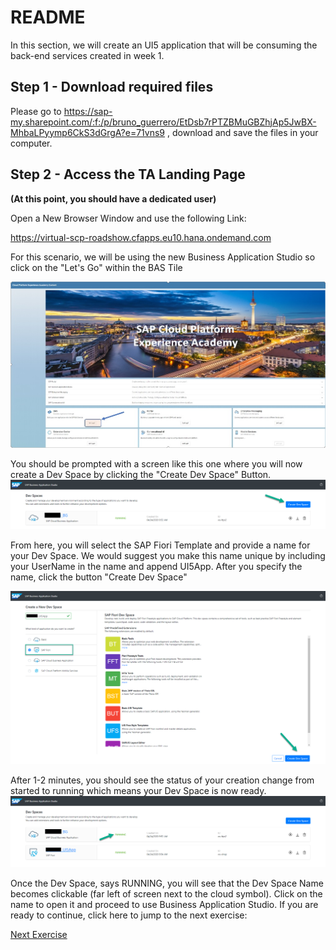 # README
In this section, we will create an UI5 application that will be consuming the back-end services created in week 1. 

## Step 1 - Download required files

Please go to https://sap-my.sharepoint.com/:f:/p/bruno_guerrero/EtDsb7rPTZBMuGBZhjAp5JwBX-MhbaLPyymp6CkS3dGrgA?e=71vns9 , download and save the files in your computer.

## Step 2 - Access the TA Landing Page

**(At this point, you should have a dedicated user)**

Open a New Browser Window and use the following Link:

https://virtual-scp-roadshow.cfapps.eu10.hana.ondemand.com

For this scenario, we will be using the new Business Application Studio so click on the "Let's Go" within the BAS Tile

![BASONLANDINGPAGE](../Images/TALandingBAS.jpg)

You should be prompted with a screen like this one where you will now create a Dev Space by clicking the "Create Dev Space" Button.
![Business Application Studio](../Images/TALandingBAS2.png)

From here, you will select the SAP Fiori Template and provide a name for your Dev Space. We would suggest you make this name unique by including your UserName in the name and append UI5App. After you specify the name, click the button "Create Dev Space"

![Dev Sapce](../Images/CreatingSAPFioriSpace.png)

After 1-2 minutes, you should see the status of your creation change from started to running which means your Dev Space is now ready.
![Dev Space Created](../Images/FioriSpaceRunning.png)

Once the Dev Space, says RUNNING, you will see that the Dev Space Name becomes clickable (far left of screen next to the cloud symbol). Click on the name to open it and proceed to use Business Application Studio. If you are ready to continue, click here to jump to the next exercise:

[Next Exercise](Part%201%20-%20Create%20Worklist%20Application.md)
